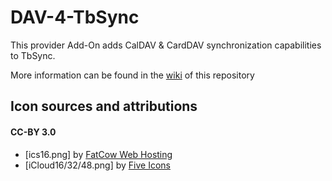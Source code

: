 # DAV-4-TbSync
This provider Add-On adds CalDAV & CardDAV synchronization capabilities to TbSync.

More information can be found in the [wiki](https://github.com/jobisoft/DAV-4-TbSync/wiki/About:-Provider-for-CalDAV-&-CardDAV) of this repository

## Icon sources and attributions

#### CC-BY 3.0
* [ics16.png] by [FatCow Web Hosting](https://www.iconfinder.com/icons/35803/)
* [iCloud16/32/48.png] by [Five Icons](https://www.iconfinder.com/icons/252111/apple_icon)
